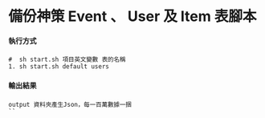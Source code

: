 # 備份神策 Event 、 User 及 Item 表腳本

#### 執行方式

```
#  sh start.sh 項目英文變數 表的名稱
1. sh start.sh default users
```

#### 輸出結果

```
output 資料夾產生Json，每一百萬數據一捆
``